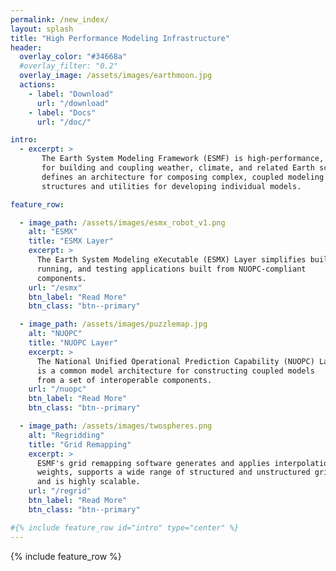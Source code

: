 ```yaml
---
permalink: /new_index/
layout: splash
title: "High Performance Modeling Infrastructure"
header:
  overlay_color: "#34668a"
  #overlay_filter: "0.2"
  overlay_image: /assets/images/earthmoon.jpg
  actions:
    - label: "Download"
      url: "/download"
    - label: "Docs"
      url: "/doc/"

intro:
  - excerpt: >
       The Earth System Modeling Framework (ESMF) is high-performance, flexible software infrastructure
       for building and coupling weather, climate, and related Earth science applications. ESMF
       defines an architecture for composing complex, coupled modeling systems and includes data
       structures and utilities for developing individual models.

feature_row:

  - image_path: /assets/images/esmx_robot_v1.png
    alt: "ESMX"
    title: "ESMX Layer"
    excerpt: >
      The Earth System Modeling eXecutable (ESMX) Layer simplifies building,
      running, and testing applications built from NUOPC-compliant
      components.
    url: "/esmx"
    btn_label: "Read More"
    btn_class: "btn--primary"

  - image_path: /assets/images/puzzlemap.jpg
    alt: "NUOPC"
    title: "NUOPC Layer"
    excerpt: >
      The National Unified Operational Prediction Capability (NUOPC) Layer
      is a common model architecture for constructing coupled models
      from a set of interoperable components.
    url: "/nuopc"
    btn_label: "Read More"
    btn_class: "btn--primary"

  - image_path: /assets/images/twospheres.png
    alt: "Regridding"
    title: "Grid Remapping"
    excerpt: >
      ESMF's grid remapping software generates and applies interpolation
      weights, supports a wide range of structured and unstructured grids,
      and is highly scalable.
    url: "/regrid"
    btn_label: "Read More"
    btn_class: "btn--primary"

#{% include feature_row id="intro" type="center" %}
---
```



{% include feature_row %}
